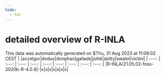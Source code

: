```yaml
---
hide:
  - toc
---
```


detailed overview of R-INLA
===========================


This data was automatically generated on $Thu, 31 Aug 2023 at 11:08:02 CEST
| |accelgor|doduo|donphan|gallade|joltik|skitty|swalot|victini|
| :---: | :---: | :---: | :---: | :---: | :---: | :---: | :---: | :---: |
|R-INLA/21.05.02-foss-2020b-R-4.0.4|-|x|x|x|x|x|x|x|
